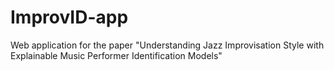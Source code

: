 # ImprovID-app
Web application for the paper "Understanding Jazz Improvisation Style with Explainable Music Performer Identification Models"

